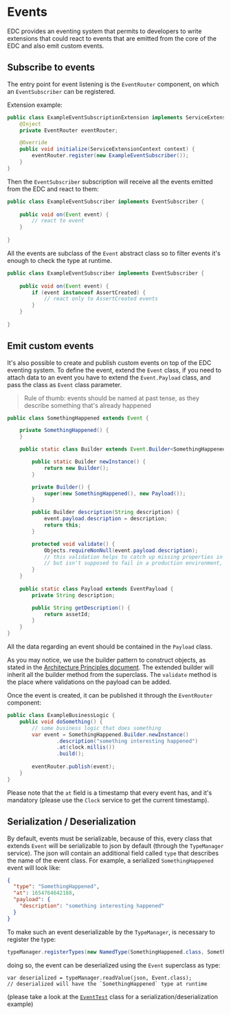 # Events

EDC provides an eventing system that permits to developers to write extensions that could react to events that are 
emitted from the core of the EDC and also emit custom events.

## Subscribe to events
The entry point for event listening is the `EventRouter` component, on which an `EventSubscriber` can be registered.

Extension example:
```java
public class ExampleEventSubscriptionExtension implements ServiceExtension {
    @Inject
    private EventRouter eventRouter;

    @Override
    public void initialize(ServiceExtensionContext context) {
        eventRouter.register(new ExampleEventSubscriber());
    }
}
```

Then the `EventSubscriber` subscription will receive all the events emitted from the EDC and react to them:
```java
public class ExampleEventSubscriber implements EventSubscriber {
    
    public void on(Event event) {
        // react to event    
    }
    
}
```

All the events are subclass of the `Event` abstract class so to filter events it's enough to check the type at runtime.
```java
public class ExampleEventSubscriber implements EventSubscriber {
    
    public void on(Event event) {
        if (event instanceof AssertCreated) {
            // react only to AssertCreated events
        }
    }
    
}
```

## Emit custom events
It's also possible to create and publish custom events on top of the EDC eventing system.
To define the event, extend the `Event` class, if you need to attach data to an event you have to extend the `Event.Payload` class,
and pass the class as `Event` class parameter.
> Rule of thumb: events should be named at past tense, as they describe something that's already happened
```java
public class SomethingHappened extends Event {

    private SomethingHappened() {
    }

    public static class Builder extends Event.Builder<SomethingHappened, Payload, Builder> {

        public static Builder newInstance() {
            return new Builder();
        }

        private Builder() {
            super(new SomethingHappened(), new Payload());
        }

        public Builder description(String description) {
            event.payload.description = description;
            return this;
        }

        protected void validate() {
            Objects.requireNonNull(event.payload.description);
            // this validation helps to catch up missing properties in the test phase,
            // but isn't supposed to fail in a production environment, so it's not mandatory.
        }
    }
    
    public static class Payload extends EventPayload {
        private String description;

        public String getDescription() {
            return assetId;
        }
    }
}
```
All the data regarding an event should be contained in the `Payload` class.

As you may notice, we use the builder pattern to construct objects, as stated in the [Architecture Principles document](../architecture/architecture-principles.md).
The extended builder will inherit all the builder method from the superclass.
The `validate` method is the place where validations on the payload can be added.

Once the event is created, it can be published it through the `EventRouter` component:
```java
public class ExampleBusinessLogic {
    public void doSomething() {
        // some business logic that does something
        var event = SomethingHappened.Builder.newInstance()
                .description("something interesting happened")
                .at(clock.millis())
                .build();
        
        eventRouter.publish(event);
    }    
}
```
Please note that the `at` field is a timestamp that every event has, and it's mandatory 
(please use the `Clock` service to get the current timestamp).

## Serialization / Deserialization

By default, events must be serializable, because of this, every class that extends `Event` will be serializable to json by default 
(through the `TypeManager` service). 
The json will contain an additional field called `type` that describes the name of the event class. For example, a serialized `SomethingHappened`
event will look like:
```json
{
  "type": "SomethingHappened",
  "at": 1654764642188,
  "payload": {
    "description": "something interesting happened"  
  }
}
```

To make such an event deserializable by the `TypeManager`, is necessary to register the type:
```java
typeManager.registerTypes(new NamedType(SomethingHappened.class, SomethingHappened.class.getSimpleName()));
```

doing so, the event can be deserialized using the `Event` superclass as type:
```
var deserialized = typeManager.readValue(json, Event.class);
// deserialized will have the `SomethingHappened` type at runtime
```
(please take a look at the [`EventTest`](../../spi/core-spi/src/test/java/org/eclipse/dataspaceconnector/spi/event/EventTest.java) class for a serialization/deserialization example)